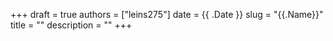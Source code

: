 +++ 
draft = true
authors = ["leins275"]
date = {{ .Date }}
slug = "{{.Name}}"
title = ""
description = ""
+++

